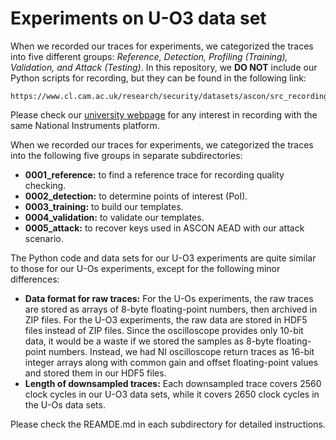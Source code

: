 # Experiments on U-O3 data set  

When we recorded our traces for experiments, we categorized the traces into five different groups: _Reference, Detection, Profiling (Training), Validation, and Attack (Testing)_. In this repository, we **DO NOT** include our Python scripts for recording, but they can be found  in the following link:

    https://www.cl.cam.ac.uk/research/security/datasets/ascon/src_recording/CW_ASCON_O3_recording_20240528.zip

Please check our [university webpage](https://www.cl.cam.ac.uk/research/security/datasets/ascon/index.html#U-O3-recording) for any interest in recording with the same National Instruments platform.  

When we recorded our traces for experiments, we categorized the traces into the following five groups in separate subdirectories:  
 -  **0001\_reference:** to find a reference trace for recording quality checking.
 -  **0002\_detection:** to determine points of interest (PoI). 
 -  **0003\_training:** to build our templates.
 -  **0004\_validation:** to validate our templates.
 -  **0005\_attack:** to recover keys used in ASCON AEAD with our attack scenario.

The Python code and data sets for our U-O3 experiments are quite similar to those for our U-Os experiments, except for the following minor differences:

 - **Data format for raw traces:** For the U-Os experiments, the raw traces are stored as arrays of 8-byte floating-point numbers, then archived in ZIP files. For the U-O3 experiments, the raw data are stored in HDF5 files instead of ZIP files. Since the oscilloscope provides only 10-bit data, it would be a waste if we stored the samples as 8-byte floating-point numbers. Instead, we had NI oscilloscope return traces as 16-bit integer arrays along with common gain and offset floating-point values and stored them in our HDF5 files.
 - **Length of downsampled traces:** Each downsampled trace covers 2560 clock cycles in our U-O3 data sets, while it covers 2650 clock cycles in the U-Os data sets.

Please check the REAMDE.md in each subdirectory for detailed instructions.

<!--


<h3 id=U-Os-training>Profiling (Training) traces</h3>
<p>We recorded 64000 traces (stored in 400 ZIP files) for template profiling.</p>

<p>Data pre-generating, raw traces, and trace pre-processing:</p>

<ul>
<li><a href="U-Os/0003_training/inter_gen_TR.zip">inter_gen_TR.zip (updated 2024-05-01)</a>
</li>

<li><a href="U-Os/index.html#TR">Raw traces for the profiling (training) set</a>
</li>

<li><a href="U-Os/0003_training/preproc_TR.zip">preproc_TR.zip (updated 2024-05-01)</a>
</li>
</ul>

<p>Similar to the detection traces, we calculated the intermediate values from the pre-generated I/O data:</p>

<ul>
<li><a href="U-Os/0003_training/find_intermediates.zip">find_intermediates.zip (updated 2024-05-05)</a>,<br>
resulting in <a href="U-Os/0003_training/find_intermediates/intermediate_values.zip">find_intermediates/intermediate_values.zip (H/L version)</a>,</li>
<li><a href="U-Os/0003_training/find_intermediates_sliced.zip">find_intermediates_sliced.zip (updated 2024-05-05)</a>,<br>
resulting in <a href="U-Os/0003_training/find_intermediates_sliced/intermediate_values.zip">find_intermediates_sliced/intermediate_values.zip (E/O version)</a>.</li>
</ul>

<p>In addition, we also calculated the target 16-bit intermediate values for profiling the 16-bit templates:</p>

<ul>
<li><a href="U-Os/0003_training/find_intermediates_16bit.zip">find_intermediates_16bit.zip (updated 2024-05-05)</a>,<br>
resulting in <a href="U-Os/0003_training/find_intermediates_16bit/intermediate_values.zip">find_intermediates_16bit/intermediate_values.zip (H/L version)</a>.</li>
</ul>

<p>Later, we used the following code to downsample our raw traces:</p>

<ul>
<li><a href="U-Os/0003_training/Resample_HDF5.zip">Resample_HDF5.zip (updated 2024-05-03)</a>,</li>
</ul>

<p>resulting in 8 HDF5 files:</p>

<ul>
<li><a href="U-Os/0003_training/Resample_HDF5/part_00.hdf5">Resample_HDF5/part_00.hdf5 (updated 2024-05-03)</a>,</li>
<li><a href="U-Os/0003_training/Resample_HDF5/part_01.hdf5">Resample_HDF5/part_01.hdf5 (updated 2024-05-03)</a>,</li>
<li><a href="U-Os/0003_training/Resample_HDF5/part_02.hdf5">Resample_HDF5/part_02.hdf5 (updated 2024-05-03)</a>,</li>
<li><a href="U-Os/0003_training/Resample_HDF5/part_03.hdf5">Resample_HDF5/part_03.hdf5 (updated 2024-05-03)</a>,</li>
<li><a href="U-Os/0003_training/Resample_HDF5/part_04.hdf5">Resample_HDF5/part_04.hdf5 (updated 2024-05-03)</a>,</li>
<li><a href="U-Os/0003_training/Resample_HDF5/part_05.hdf5">Resample_HDF5/part_05.hdf5 (updated 2024-05-03)</a>,</li>
<li><a href="U-Os/0003_training/Resample_HDF5/part_06.hdf5">Resample_HDF5/part_06.hdf5 (updated 2024-05-03)</a>,</li>
<li><a href="U-Os/0003_training/Resample_HDF5/part_07.hdf5">Resample_HDF5/part_07.hdf5 (updated 2024-05-03)</a>.</li>
</ul>

<p>After all the preprocessing steps above, we profiled our templates with the following code:</p>

<ul>
<li>8-bit templates with H/L bit order: <a href="U-Os/0003_training/template_profiling_bytes_O.zip">template_profiling_bytes_O.zip (updated 2024-05-04)</a>,</li>
<li>8-bit templates with E/O bit order: <a href="U-Os/0003_training/template_profiling_bytes_S.zip">template_profiling_bytes_S.zip (updated 2024-05-04)</a>,</li>
<li>selected 16-bit templates with H/L bit order: <a href="U-Os/0003_training/template_profiling_16bits_O.zip">template_profiling_16bits_O.zip (updated 2024-05-05)</a>,</li>
</ul>

<p>resulting in:</p>

<ul>
<li><a href="U-Os/0003_training/template_profiling_bytes_O/templateLDA_O004.zip">template_profiling_bytes_O/templateLDA_O004.zip (updated 2024-05-04)</a>,</li>
<li><a href="U-Os/0003_training/template_profiling_bytes_S/templateLDA_O004.zip">template_profiling_bytes_S/templateLDA_O004.zip (updated 2024-05-04)</a>,</li>
<li><a href="U-Os/0003_training/template_profiling_16bits_O/templateLDA_O004_16bit.zip">template_profiling_16bits_O/templateLDA_O004_16bit.zip (updated 2024-05-05)</a>,</li>
</ul>


<h3 id=U-Os-validation>Validation traces</h3>
<p>We recorded 4000 traces (stored in 40 ZIP files) for template quality validation.</p>

<p>Data pre-generating, raw traces, and trace pre-processing:</p>

<ul>
<li><a href="U-Os/0004_validation/inter_gen_VA.zip">inter_gen_VA.zip (updated 2024-05-02)</a>
</li>

<li><a href="U-Os/index.html#VA">Raw traces for the validation set</a>
</li>

<li><a href="U-Os/0004_validation/preproc_VA.zip">preproc_VA.zip (updated 2024-05-02)</a>
</li>
</ul>

<p>Code for intermediate value calculation:</p>

<ul>
<li><a href="U-Os/0004_validation/find_intermediates.zip">find_intermediates.zip (updated 2024-05-05)</a>,<br>
resulting in <a href="U-Os/0004_validation/find_intermediates/intermediate_values.zip">find_intermediates/intermediate_values.zip (H/L version)</a>,</li>
<li><a href="U-Os/0004_validation/find_intermediates_sliced.zip">find_intermediates_sliced.zip (updated 2024-05-05)</a>,<br>
resulting in <a href="U-Os/0004_validation/find_intermediates_sliced/intermediate_values.zip">find_intermediates_sliced/intermediate_values.zip (E/O version)</a>,</li>
<li><a href="U-Os/0004_validation/find_intermediates_16bit.zip">find_intermediates_16bit.zip (updated 2024-05-05)</a>,<br>
resulting in <a href="U-Os/0004_validation/find_intermediates_16bit/intermediate_values.zip">find_intermediates_16bit/intermediate_values.zip (H/L version)</a>.</li>
</ul>

<p>Code for downsampling:</p>

<ul>
<li><a href="U-Os/0004_validation/Resample_HDF5.zip">Resample_HDF5.zip (updated 2024-05-04)</a>,</li>
</ul>

<p>resulting in 4 HDF5 files (1000 traces for each):</p>

<ul>
<li><a href="U-Os/0004_validation/Resample_HDF5/part_00.hdf5">Resample_HDF5/part_00.hdf5 (updated 2024-05-04)</a>,</li>
<li><a href="U-Os/0004_validation/Resample_HDF5/part_01.hdf5">Resample_HDF5/part_01.hdf5 (updated 2024-05-04)</a>,</li>
<li><a href="U-Os/0004_validation/Resample_HDF5/part_02.hdf5">Resample_HDF5/part_02.hdf5 (updated 2024-05-04)</a>,</li>
<li><a href="U-Os/0004_validation/Resample_HDF5/part_03.hdf5">Resample_HDF5/part_03.hdf5 (updated 2024-05-04)</a>,</li>
</ul>

<p>With the preprocessing steps above, we validated the quality of our templates by calculating the first-order success rate (1-SR) and logarithmic guessing entropy (LGE) with the following code:</p>

<ul>
<li><a href="U-Os/0004_validation/template_validation_bytes_O.zip">template_validation_bytes_O.zip (updated 2024-05-18)</a>,</li>
<li><a href="U-Os/0004_validation/template_validation_bytes_S.zip">template_validation_bytes_S.zip (updated 2024-05-18)</a>,</li>
<li><a href="U-Os/0004_validation/template_validation_16bits_O.zip">template_validation_16bits_O.zip (updated 2024-05-18)</a>.</li>
</ul>

<p>The rank of the correct candidate for the target intermeidate values are recorded in:</p>

<ul>
<li><a href="U-Os/0004_validation/template_validation_bytes_O/Rank_O004.zip">template_validation_bytes_O/Rank_O004.zip (updated 2024-05-18)</a>,</li>
<li><a href="U-Os/0004_validation/template_validation_bytes_S/Rank_O004.zip">template_validation_bytes_S/Rank_O004.zip (updated 2024-05-18)</a>,</li>
<li><a href="U-Os/0004_validation/template_validation_16bits_O/Rank_O004.zip">template_validation_16bits_O/Rank_O004.zip (updated 2024-05-18)</a>.</li>
</ul>

<p>Note that the numbers recorded in these NumPy arrays are actually the indeces (starting from 0) of the sorted probability tables of the correct candidates instead of the ranks (starting from 1). We fixed such difference when calculating the 1-SR and LGE with the results from 1000 traces:</p>

<ul>
<li><a href="U-Os/0004_validation/template_validation_bytes_O/Result_Tables.zip">template_validation_bytes_O/Result_Tables.zip (updated 2024-05-18)</a>,</li>
<li><a href="U-Os/0004_validation/template_validation_bytes_S/Result_Tables.zip">template_validation_bytes_S/Result_Tables.zip (updated 2024-05-18)</a>,</li>
<li><a href="U-Os/0004_validation/template_validation_16bits_O/Result_Tables.zip">template_validation_16bits_O/Result_Tables.zip (updated 2024-05-18)</a>.</li>
</ul>

<p>We published a subsets of the results from the first 1000 traces (part_00.hdf5, labelled as G0). For example, we can access the 1-SR and LGE of the key in "Result_Tables/SR_table_KEY_G0.txt" and "Result_Tables/GE_table_KEY_G0.txt", respectively.</p>

<h3 id=U-Os-attack>Attack (Testing) traces</h3>
<p>We recorded 10000 traces (stored in 100 ZIP files) for our SASCA attacks.</p>

<p>Data pre-generating, raw traces, and trace pre-processing:</p>

<ul>
<li><a href="U-Os/0005_attack/inter_gen_TS.zip">inter_gen_TS.zip (updated 2024-05-02)</a>
</li>

<li><a href="U-Os/index.html#TS">Raw traces for the attack (testing) set</a>
</li>

<li><a href="U-Os/0005_attack/preproc_TS.zip">preproc_TS.zip (updated 2024-05-02)</a>
</li>
</ul>

<p>Note that in these 10000 encryptions for recording, we had each 10 share the same key. For example, the first traces in "Raw/Raw_TS_0000.zip", "Raw/Raw_TS_0010.zip", ..., "Raw/Raw_TS_0090.zip" were recorded from encryptions with the same key.</p>

<p>In this attack stage, we do not need the intermediate values but need only the pre-generated I/O date for verifying the correctness of our recovered key by SASCA. Hoever, for the convenience of our attack, we still rearranged the pre-generated I/O data with the following code:</p>

<ul>
<li><a href="U-Os/0005_attack/data_SASCA.zip">data_SASCA.zip (updated 2024-05-14)</a>,</li>
</ul>

<p>where we stored the 1000 key strings in 1000 separated NPY files:</p>

<ul>
<li><a href="U-Os/0005_attack/data_SASCA/data_key.zip">data_SASCA/data_key.zip (updated 2024-05-14)</a>.</li>
</ul>

<p>For the other I/O data, we stored them in:</p>

<ul>
<li><a href="U-Os/0005_attack/data_SASCA/data_nonce.zip">data_SASCA/data_nonce.zip (updated 2024-05-14)</a>,</li>
<li><a href="U-Os/0005_attack/data_SASCA/data_plaintext.zip">data_SASCA/data_plaintext.zip (updated 2024-05-14)</a>,</li>
<li><a href="U-Os/0005_attack/data_SASCA/data_ciphertag.zip">data_SASCA/data_ciphertag.zip (updated 2024-05-14)</a>,</li>
</ul>

<p>where each file contains a 10-element array that stores the data from the 10 encryptions sharing the same key with the corresponding index.</p>

<p>Similarly, we provide the code for downsampling:</p>

<ul>
<li><a href="U-Os/0005_attack/Resample_HDF5.zip">Resample_HDF5.zip (updated 2024-05-14)</a>,</li>
</ul>

<p>resulting in 10 HDF5 files (1000 traces for each):</p>

<ul>
<li><a href="U-Os/0005_attack/Resample_HDF5/part_00.hdf5">Resample_HDF5/part_00.hdf5 (updated 2024-05-06)</a>,</li>
<li><a href="U-Os/0005_attack/Resample_HDF5/part_01.hdf5">Resample_HDF5/part_01.hdf5 (updated 2024-05-06)</a>,</li>
<li><a href="U-Os/0005_attack/Resample_HDF5/part_02.hdf5">Resample_HDF5/part_02.hdf5 (updated 2024-05-06)</a>,</li>
<li><a href="U-Os/0005_attack/Resample_HDF5/part_03.hdf5">Resample_HDF5/part_03.hdf5 (updated 2024-05-06)</a>,</li>
<li><a href="U-Os/0005_attack/Resample_HDF5/part_04.hdf5">Resample_HDF5/part_04.hdf5 (updated 2024-05-06)</a>,</li>
<li><a href="U-Os/0005_attack/Resample_HDF5/part_05.hdf5">Resample_HDF5/part_05.hdf5 (updated 2024-05-06)</a>,</li>
<li><a href="U-Os/0005_attack/Resample_HDF5/part_06.hdf5">Resample_HDF5/part_06.hdf5 (updated 2024-05-06)</a>,</li>
<li><a href="U-Os/0005_attack/Resample_HDF5/part_07.hdf5">Resample_HDF5/part_07.hdf5 (updated 2024-05-06)</a>,</li>
<li><a href="U-Os/0005_attack/Resample_HDF5/part_08.hdf5">Resample_HDF5/part_08.hdf5 (updated 2024-05-06)</a>,</li>
<li><a href="U-Os/0005_attack/Resample_HDF5/part_09.hdf5">Resample_HDF5/part_09.hdf5 (updated 2024-05-06)</a>,</li>
</ul>

<p>With the preprocessing steps above, we performed our attack with belief propagation based on the loopy factor graph with the following code:</p>

<ul>
<li><a href="U-Os/0005_attack/template_attack_loopy_D99_LXX.zip">template_attack_loopy_D99_LXX.zip (updated 2024-05-14)</a>.</li>
</ul>

<p>After decompressing this ZIP file, we should manually rename the directory with the number of traces (four traces for example):</p>

<ul>
<li>"template_attack_loopy_D99_LXX/" to "template_attack_loopy_D99_L04/",</li>
</ul>

<p>set the parameter "leaves" in "template_attack_loopy_D99_L04/Search_Procedure.py" (Line 13), and then execute "script_all.sh". We recorded the results for 1 to 10 traces in the following ZIP file:</p>

<ul>
<li><a href="U-Os/0005_attack/template_attack_loopy_D99_results.zip">template_attack_loopy_D99_results.zip (updated 2024-05-14)</a>.</li>
</ul>

<p>Note that we used the damping technique with a damping rate equal to 0.99. In addition to the experiment with loopy factor graphs, we also provide our code for tree-shape experiments and the results with both 8-bit and 16-bit fragments:</p>

<ul>
<li><a href="U-Os/0005_attack/template_attack_bytes_O.zip">template_attack_bytes_O.zip (updated 2024-05-14)</a>,</li>
<li><a href="U-Os/0005_attack/template_attack_bytes_O_results.zip">template_attack_bytes_O_results.zip (updated 2024-05-14)</a>,</li>
<li><a href="U-Os/0005_attack/template_attack_16bits_O.zip">template_attack_16bits_O.zip (updated 2024-05-14)</a>,</li>
<li><a href="U-Os/0005_attack/template_attack_16bits_O_results.zip">template_attack_16bits_O_results.zip (updated 2024-05-14)</a>.</li>
</ul>

<p>While the above codes were mostly based on Python and enumerated up to the first 100,000 key candidates, the final version of the results is a hybrid evaluation, which is the actual key enumeration before the first \($2^24$\) candidates as well as a rank estimate result afterwards. With the procedure of key enumeration and rank estimate later implemented in Julia, we still relied on the following Python code for the probability tables after belief propagation:</p>

<ul>
<li><a href="U-Os/0005_attack/template_attack_loopy_D99_TABLES_LXX.zip">template_attack_loopy_D99_TABLES_LXX.zip (updated 2024-05-16)</a>,</li>
<li><a href="U-Os/0005_attack/template_attack_bytes_O_TABLES.zip">template_attack_bytes_O_TABLES.zip (updated 2024-05-14)</a>,</li>
<li><a href="U-Os/0005_attack/template_attack_16bits_O_TABLES.zip">template_attack_16bits_O_TABLES.zip (updated 2024-05-14)</a>,</li>
</ul>

<p>and then the resulting tables are stored in the following ZIP files:</p>

<ul>
<li><a href="U-Os/0005_attack/template_attack_loopy_D99_TABLES_results.zip">template_attack_loopy_D99_TABLES_results.zip (updated 2024-05-16)</a>,</li>
<li><a href="U-Os/0005_attack/template_attack_bytes_O_TABLES/Tables.zip">template_attack_bytes_O_TABLES/Tables.zip (updated 2024-05-14)</a>,</li>
<li><a href="U-Os/0005_attack/template_attack_16bits_O_TABLES/Tables_L01.zip">template_attack_16bits_O_TABLES/Tables_L01.zip (updated 2024-05-14)</a>,</li>
<li><a href="U-Os/0005_attack/template_attack_16bits_O_TABLES/Tables_L02.zip">template_attack_16bits_O_TABLES/Tables_L02.zip (updated 2024-05-14)</a>,</li>
<li><a href="U-Os/0005_attack/template_attack_16bits_O_TABLES/Tables_L03.zip">template_attack_16bits_O_TABLES/Tables_L03.zip (updated 2024-05-14)</a>,</li>
<li><a href="U-Os/0005_attack/template_attack_16bits_O_TABLES/Tables_L04.zip">template_attack_16bits_O_TABLES/Tables_L04.zip (updated 2024-05-14)</a>,</li>
<li><a href="U-Os/0005_attack/template_attack_16bits_O_TABLES/Tables_L05.zip">template_attack_16bits_O_TABLES/Tables_L05.zip (updated 2024-05-14)</a>,</li>
<li><a href="U-Os/0005_attack/template_attack_16bits_O_TABLES/Tables_L06.zip">template_attack_16bits_O_TABLES/Tables_L06.zip (updated 2024-05-14)</a>,</li>
<li><a href="U-Os/0005_attack/template_attack_16bits_O_TABLES/Tables_L07.zip">template_attack_16bits_O_TABLES/Tables_L07.zip (updated 2024-05-14)</a>,</li>
<li><a href="U-Os/0005_attack/template_attack_16bits_O_TABLES/Tables_L08.zip">template_attack_16bits_O_TABLES/Tables_L08.zip (updated 2024-05-14)</a>,</li>
<li><a href="U-Os/0005_attack/template_attack_16bits_O_TABLES/Tables_L09.zip">template_attack_16bits_O_TABLES/Tables_L09.zip (updated 2024-05-14)</a>,</li>
<li><a href="U-Os/0005_attack/template_attack_16bits_O_TABLES/Tables_L10.zip">template_attack_16bits_O_TABLES/Tables_L10.zip (updated 2024-05-14)</a>,</li>
</ul>

<p>The remaining source code for our implementation of key enumeration and rank estimate will be released here soon ...</p>

-->

